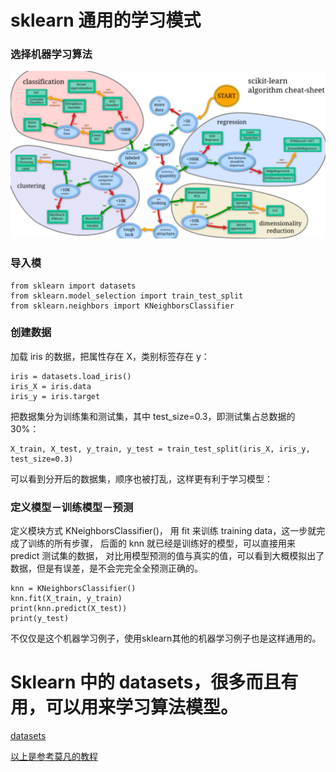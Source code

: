 # sklearn 通用的学习模式

### 选择机器学习算法

![image](./asset/1.png)

### 导入模

```
from sklearn import datasets
from sklearn.model_selection import train_test_split
from sklearn.neighbors import KNeighborsClassifier
```

### 创建数据

加载 iris 的数据，把属性存在 X，类别标签存在 y：

```
iris = datasets.load_iris()
iris_X = iris.data
iris_y = iris.target
```
把数据集分为训练集和测试集，其中 test_size=0.3，即测试集占总数据的 30%：

```
X_train, X_test, y_train, y_test = train_test_split(iris_X, iris_y, test_size=0.3)
```
可以看到分开后的数据集，顺序也被打乱，这样更有利于学习模型：

### 定义模型－训练模型－预测

定义模块方式 KNeighborsClassifier()， 用 fit 来训练 training data，这一步就完成了训练的所有步骤， 后面的 knn 就已经是训练好的模型，可以直接用来 predict 测试集的数据， 对比用模型预测的值与真实的值，可以看到大概模拟出了数据，但是有误差，是不会完完全全预测正确的。

```
knn = KNeighborsClassifier()
knn.fit(X_train, y_train)
print(knn.predict(X_test))
print(y_test)
```

不仅仅是这个机器学习例子，使用sklearn其他的机器学习例子也是这样通用的。

#  Sklearn 中的 datasets，很多而且有用，可以用来学习算法模型。

[datasets](http://scikit-learn.org/stable/modules/classes.html#module-sklearn.datasets)


[以上是参考莫凡的教程](https://morvanzhou.github.io/tutorials/machine-learning/sklearn/)





